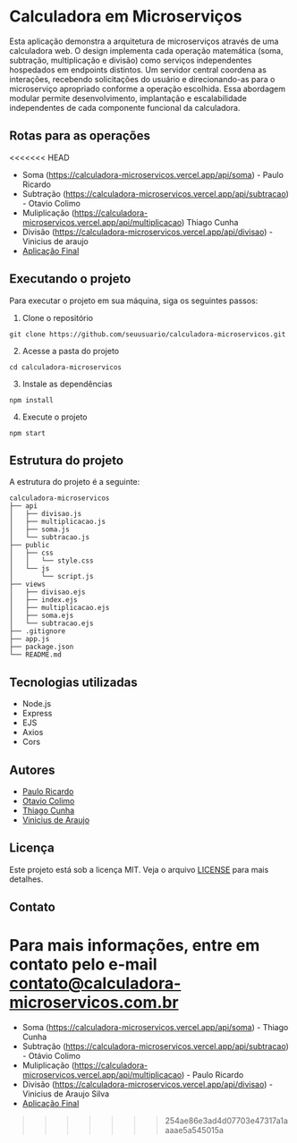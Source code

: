 # Calculadora em Microserviços
Esta aplicação demonstra a arquitetura de microserviços através de uma calculadora web. O design implementa cada operação matemática (soma, subtração, multiplicação e divisão) como serviços independentes hospedados em endpoints distintos. Um servidor central coordena as interações, recebendo solicitações do usuário e direcionando-as para o microserviço apropriado conforme a operação escolhida. Essa abordagem modular permite desenvolvimento, implantação e escalabilidade independentes de cada componente funcional da calculadora.

## Rotas para as operações
<<<<<<< HEAD
* Soma (https://calculadora-microservicos.vercel.app/api/soma) - Paulo Ricardo
* Subtração (https://calculadora-microservicos.vercel.app/api/subtracao) - Otavio Colimo
* Muliplicação (https://calculadora-microservicos.vercel.app/api/multiplicacao) Thiago Cunha 
* Divisão (https://calculadora-microservicos.vercel.app/api/divisao) - Vinicius de araujo
* [Aplicação Final](https://calculadora-microservicos-main.vercel.app)

## Executando o projeto
Para executar o projeto em sua máquina, siga os seguintes passos:

1. Clone o repositório
```
git clone https://github.com/seuusuario/calculadora-microservicos.git
```
2. Acesse a pasta do projeto
```
cd calculadora-microservicos
```
3. Instale as dependências
```
npm install
```
4. Execute o projeto
```
npm start
```

## Estrutura do projeto
A estrutura do projeto é a seguinte:
```
calculadora-microservicos
├── api
│   ├── divisao.js
│   ├── multiplicacao.js
│   ├── soma.js
│   └── subtracao.js
├── public
│   ├── css
│   │   └── style.css
│   └── js
│       └── script.js
├── views
│   ├── divisao.ejs
│   ├── index.ejs
│   ├── multiplicacao.ejs
│   ├── soma.ejs
│   └── subtracao.ejs
├── .gitignore
├── app.js
├── package.json
└── README.md
```

## Tecnologias utilizadas
* Node.js
* Express
* EJS
* Axios
* Cors

## Autores
* [Paulo Ricardo](https://github.com/pauloricardo)
* [Otavio Colimo](https://github.com/otaviocolimo)
* [Thiago Cunha](https://github.com/thiagocunha)
* [Vinicius de Araujo](https://github.com/viniciusdearaujo)

## Licença
Este projeto está sob a licença MIT. Veja o arquivo [LICENSE](LICENSE) para mais detalhes.

## Contato
Para mais informações, entre em contato pelo e-mail contato@calculadora-microservicos.com.br
=======
* Soma (https://calculadora-microservicos.vercel.app/api/soma) - Thiago Cunha
* Subtração (https://calculadora-microservicos.vercel.app/api/subtracao) - Otávio Colimo
* Muliplicação (https://calculadora-microservicos.vercel.app/api/multiplicacao) - Paulo Ricardo
* Divisão (https://calculadora-microservicos.vercel.app/api/divisao) - Vinicius de Araujo Silva
* [Aplicação Final](https://calculadora-microservicos.vercel.app/)
>>>>>>> 254ae86e3ad4d07703e47317a1aaaae5a545015a
